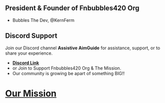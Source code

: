 ## President & Founder of Fnbubbles420 Org
- Bubbles The Dev, @KernFerm

## Discord Support
Join our Discord channel **Assistive AimGuide** for assistance, support, or to share your experience.  

- **[Discord Link](https://discord.fnbubbles420.org/invite)**
- or Join to Support Fnbubbles420 Org & The Mission.
- Our community is growing be apart of something BIG!!

# [Our Mission](https://www.fnbubbles420.org/ourmission)
